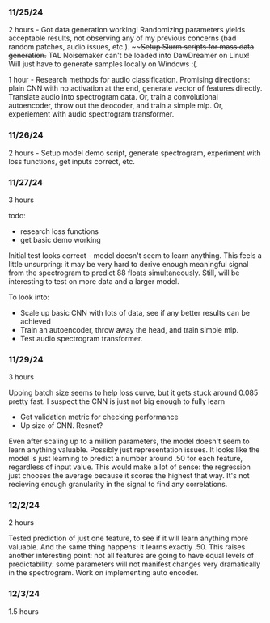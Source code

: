 ### 11/25/24

2 hours - Got data generation working! Randomizing parameters yields acceptable results, not observing any of my previous concerns (bad random patches, audio issues, etc.). ~~~~Setup Slurm scripts for mass data generation.~~ TAL Noisemaker can't be loaded into DawDreamer on Linux! Will just have to generate samples locally on Windows :(.

1 hour - Research methods for audio classification. Promising directions: plain CNN with no activation at the end, generate vector of features directly. Translate audio into spectrogram data. Or, train a convolutional autoencoder, throw out the deocoder, and train a simple mlp. Or, experiement with audio spectrogram transformer.

### 11/26/24

2 hours - Setup model demo script, generate spectrogram, experiment with loss functions, get inputs correct, etc.

### 11/27/24

3 hours

todo:
- research loss functions
- get basic demo working

Initial test looks correct - model doesn't seem to learn anything. This feels a little unsurpring: it may be very hard to derive enough meaningful signal from the spectrogram to predict 88 floats simultaneously. Still, will be interesting to test on more data and a larger model.

To look into:
- Scale up basic CNN with lots of data, see if any better results can be achieved
- Train an autoencoder, throw away the head, and train simple mlp.
- Test audio spectrogram transformer.

### 11/29/24

3 hours

Upping batch size seems to help loss curve, but it gets stuck around 0.085 pretty fast. I suspect the CNN is just not big enough to fully learn

- Get validation metric for checking performance
- Up size of CNN. Resnet?

Even after scaling up to a million parameters, the model doesn't seem to learn anything valuable. Possibly just representation issues. It looks like the model is just learning to predict a number around .50 for each feature, regardless of input value. This would make a lot of sense: the regression just chooses the average because it scores the highest that way. It's not recieving enough granularity in the signal to find any correlations.

### 12/2/24

2 hours

Tested prediction of just one feature, to see if it will learn anything more valuable. And the same thing happens: it learns exactly .50.
This raises another interesting point: not all features are going to have equal levels of predictability: some parameters will not manifest changes very dramatically in the spectrogram.
Work on implementing auto encoder.

### 12/3/24

1.5 hours